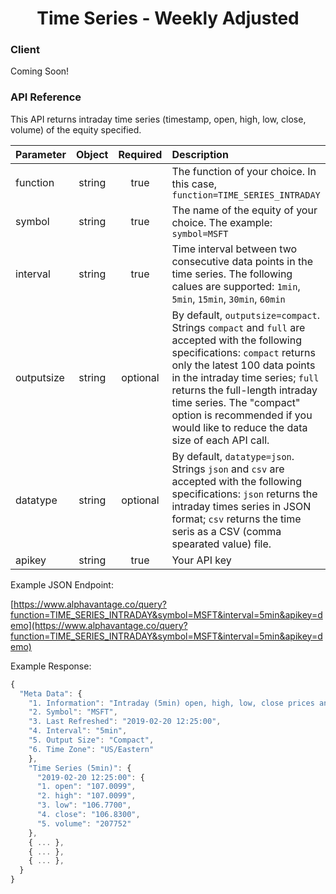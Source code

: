 <center>
  <h1>Time Series - Weekly Adjusted</h1>
</center>

<!-- tabs:start -->

### **Client**

Coming Soon!

### **API Reference**

This API returns intraday time series (timestamp, open, high, low, close, volume) of the equity specified.

| Parameter       | Object  | Required  | Description |
| :---            | :---:   | :---:     | :---        |
| function        | string  | true      | The function of your choice. In this case, `function=TIME_SERIES_INTRADAY` |
| symbol          | string  | true      | The name of the equity of your choice. The example: `symbol=MSFT` |
| interval        | string  | true      | Time interval between two consecutive data points in the time series. The following calues are supported: `1min`, `5min`, `15min`, `30min`, `60min` |
| outputsize      | string  | optional  | By default, `outputsize=compact`. Strings `compact` and `full` are accepted with the following specifications: `compact` returns only the latest 100 data points in the intraday time series; `full` returns the full-length intraday time series. The "compact" option is recommended if you would like to reduce the data size of each API call.
| datatype        | string  | optional  | By default, `datatype=json`. Strings `json` and `csv` are accepted with the following specifications: `json` returns the intraday times series in JSON format; `csv` returns the time seris as a CSV (comma spearated value) file. |
| apikey          | string  | true      | Your API key | 

Example JSON Endpoint:  

[https://www.alphavantage.co/query?function=TIME_SERIES_INTRADAY&symbol=MSFT&interval=5min&apikey=demo](https://www.alphavantage.co/query?function=TIME_SERIES_INTRADAY&symbol=MSFT&interval=5min&apikey=demo)

Example Response:  

```javascript
{
  "Meta Data": {
    "1. Information": "Intraday (5min) open, high, low, close prices and volume",
    "2. Symbol": "MSFT",
    "3. Last Refreshed": "2019-02-20 12:25:00",
    "4. Interval": "5min",
    "5. Output Size": "Compact",
    "6. Time Zone": "US/Eastern"
    },
    "Time Series (5min)": {
      "2019-02-20 12:25:00": {
      "1. open": "107.0099",
      "2. high": "107.0099",
      "3. low": "106.7700",
      "4. close": "106.8300",
      "5. volume": "207752"
    },
    { ... },
    { ... },
    { ... },
  }
}
```

<!-- tabs:end -->
